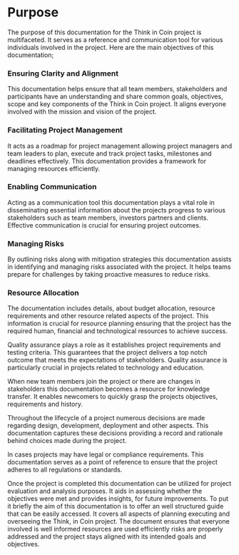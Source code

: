 # Purpose

The purpose of this documentation for the Think in Coin project is multifaceted. It serves as a reference and communication tool for various individuals involved in the project. Here are the main objectives of this documentation;

### Ensuring Clarity and Alignment

This documentation helps ensure that all team members, stakeholders and participants have an understanding and share common goals, objectives, scope and key components of the Think in Coin project. It aligns everyone involved with the mission and vision of the project.

### Facilitating Project Management

It acts as a roadmap for project management allowing project managers and team leaders to plan, execute and track project tasks, milestones and deadlines effectively. This documentation provides a framework for managing resources efficiently.

### Enabling Communication

Acting as a communication tool this documentation plays a vital role in disseminating essential information about the projects progress to various stakeholders such as team members, investors partners and clients. Effective communication is crucial for ensuring project outcomes.

### Managing Risks

By outlining risks along with mitigation strategies this documentation assists in identifying and managing risks associated with the project. It helps teams prepare for challenges by taking proactive measures to reduce risks.

### Resource Allocation

The documentation includes details, about budget allocation, resource requirements and other resource related aspects of the project. This information is crucial for resource planning ensuring that the project has the required human, financial and technological resources to achieve success.

Quality assurance plays a role as it establishes project requirements and testing criteria. This guarantees that the project delivers a top notch outcome that meets the expectations of stakeholders. Quality assurance is particularly crucial in projects related to technology and education.

When new team members join the project or there are changes in stakeholders this documentation becomes a resource for knowledge transfer. It enables newcomers to quickly grasp the projects objectives, requirements and history.

Throughout the lifecycle of a project numerous decisions are made regarding design, development, deployment and other aspects. This documentation captures these decisions providing a record and rationale behind choices made during the project.

In cases projects may have legal or compliance requirements. This documentation serves as a point of reference to ensure that the project adheres to all regulations or standards.

Once the project is completed this documentation can be utilized for project evaluation and analysis purposes. It aids in assessing whether the objectives were met and provides insights, for future improvements. To put it briefly the aim of this documentation is to offer an well structured guide that can be easily accessed. It covers all aspects of planning executing and overseeing the Think, in Coin project. The document ensures that everyone involved is well informed resources are used efficiently risks are properly addressed and the project stays aligned with its intended goals and objectives.
